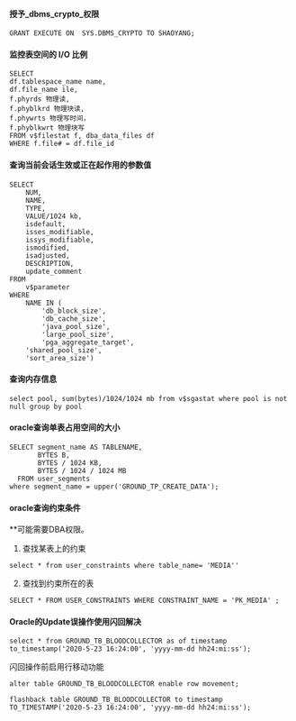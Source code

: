 #### 授予_dbms_crypto_权限
```
GRANT EXECUTE ON  SYS.DBMS_CRYPTO TO SHAOYANG;
```

#### 监控表空间的 I/O 比例
```
SELECT
df.tablespace_name name,
df.file_name ile,
f.phyrds 物理读,
f.phyblkrd 物理块读,
f.phywrts 物理写时间，
f.phyblkwrt 物理块写
FROM v$filestat f, dba_data_files df
WHERE f.file# = df.file_id
```

#### 查询当前会话生效或正在起作用的参数值
```
SELECT
	NUM,
	NAME,
	TYPE,
	VALUE/1024 kb,
	isdefault,
	isses_modifiable,
	issys_modifiable,
	ismodified,
	isadjusted,
	DESCRIPTION,
	update_comment 
FROM
	v$parameter 
WHERE
	NAME IN (
		'db_block_size',
		'db_cache_size',
		'java_pool_size',
		'large_pool_size',
		'pga_aggregate_target',
	'shared_pool_size',
	'sort_area_size')
```

#### 查询内存信息
```
select pool, sum(bytes)/1024/1024 mb from v$sgastat where pool is not null group by pool
```

#### oracle查询单表占用空间的大小
```
SELECT segment_name AS TABLENAME,
       BYTES B,
       BYTES / 1024 KB,
       BYTES / 1024 / 1024 MB
  FROM user_segments
where segment_name = upper('GROUND_TP_CREATE_DATA');
```
#### oracle查询约束条件
**可能需要DBA权限。
1. 查找某表上的约束
```
select * from user_constraints where table_name= 'MEDIA''
```
2. 查找到约束所在的表
```
SELECT * FROM USER_CONSTRAINTS WHERE CONSTRAINT_NAME = 'PK_MEDIA' ;
```

#### Oracle的Update误操作使用闪回解决

```
select * from GROUND_TB_BLOODCOLLECTOR as of timestamp to_timestamp('2020-5-23 16:24:00', 'yyyy-mm-dd hh24:mi:ss');
```

闪回操作前启用行移动功能
```
alter table GROUND_TB_BLOODCOLLECTOR enable row movement;
```

```
flashback table GROUND_TB_BLOODCOLLECTOR to timestamp TO_TIMESTAMP('2020-5-23 16:24:00', 'yyyy-mm-dd hh24:mi:ss');
```
